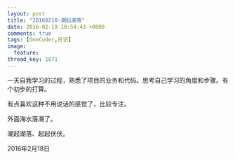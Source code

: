 ```yaml
---
layout: post
title: "20160218-潮起潮落"
date: 2016-02-19 10:54:43 +0800
comments: true
tags: [OneCoder,日记]
image:
  feature: 
thread_key: 1871
---
```


一天自我学习的过程，熟悉了项目的业务和代码。思考自己学习的角度和步骤。有个初步的打算。

有点喜欢这种不用说话的感觉了，比较专注。

外面海水落潮了。

潮起潮落、起起伏伏。

2016年2月18日